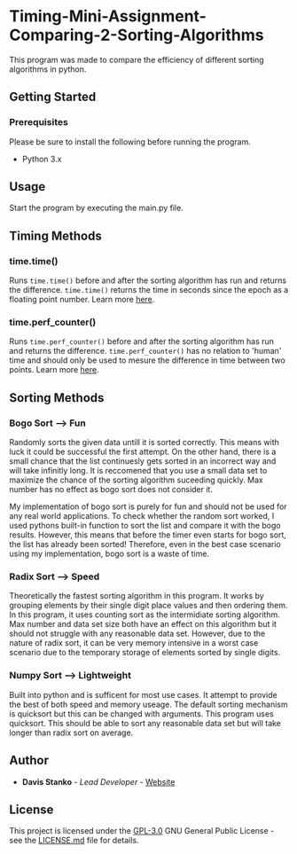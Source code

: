# Timing-Mini-Assignment-Comparing-2-Sorting-Algorithms

This program was made to compare the efficiency of different sorting algorithms in python.

## Getting Started

### Prerequisites

Please be sure to install the following before running the program.

- Python 3.x

## Usage

Start the program by executing the main.py file.

## Timing Methods

### time.time()

Runs `time.time()` before and after the sorting algorithm has run and returns the difference. `time.time()` returns the time in seconds since the epoch as a floating point number. Learn more [here](https://docs.python.org/3/library/time.html#time.time).

### time.perf_counter()

Runs `time.perf_counter()` before and after the sorting algorithm has run and returns the difference. `time.perf_counter()` has no relation to 'human' time and should only be used to mesure the difference in time between two points. Learn more [here](https://docs.python.org/3/library/time.html#time.perf_counter).

## Sorting Methods

### Bogo Sort --> Fun

Randomly sorts the given data untill it is sorted correctly. This means with luck it could be successful the first attempt. On the other hand, there is a small chance that the list continuesly gets sorted in an incorrect way and will take infinitly long. It is reccomened that you use a small data set to maximize the chance of the sorting algorithm suceeding quickly. Max number has no effect as bogo sort does not consider it.

My implementation of bogo sort is purely for fun and should not be used for any real world applications. To check whether the random sort worked, I used pythons built-in function to sort the list and compare it with the bogo results. However, this means that before the timer even starts for bogo sort, the list has already been sorted! Therefore, even in the best case scenario using my implementation, bogo sort is a waste of time.

### Radix Sort --> Speed

Theoretically the fastest sorting algorithm in this program. It works by grouping elements by their single digit place values and then ordering them. In this program, it uses counting sort as the intermidiate sorting algorithm. Max number and data set size both have an effect on this algorithm but it should not struggle with any reasonable data set. However, due to the nature of radix sort, it can be very memory intensive in a worst case scenario due to the temporary storage of elements sorted by single digits. 

### Numpy Sort --> Lightweight

Built into python and is sufficent for most use cases. It attempt to provide the best of both speed and memory useage. The default sorting mechanism is quicksort but this can be changed with arguments. This program uses quicksort. This should be able to sort any reasonable data set but will take longer than radix sort on average.

## Author

- **Davis Stanko** - *Lead Developer* -
    [Website](https://davisstanko.com)

## License

This project is licensed under the [GPL-3.0](LICENSE.md)
GNU General Public License - see the [LICENSE.md](LICENSE.md) file for
details.
